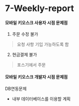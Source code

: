 # 7-Weekly-report

#### 모바일 키오스크 사용자 시점 문제점

1. 주문 수정 불가
 > 요청 사항 기입 가능하도록 함
  
2. 현금결제 불가
 > 포스기에서 주문

#### 모바일 키오스크 개발자 시점 문제점
DB연동문제
- 내부 데이터베이스를 이용할 계획

